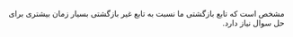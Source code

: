 <div dir="rtl">

مشخص است که تابع بازگشتی ما نسبت به تابع غیر بازگشتی بسیار زمان بیشتری برای حل سوال نیاز دارد.

</div>
